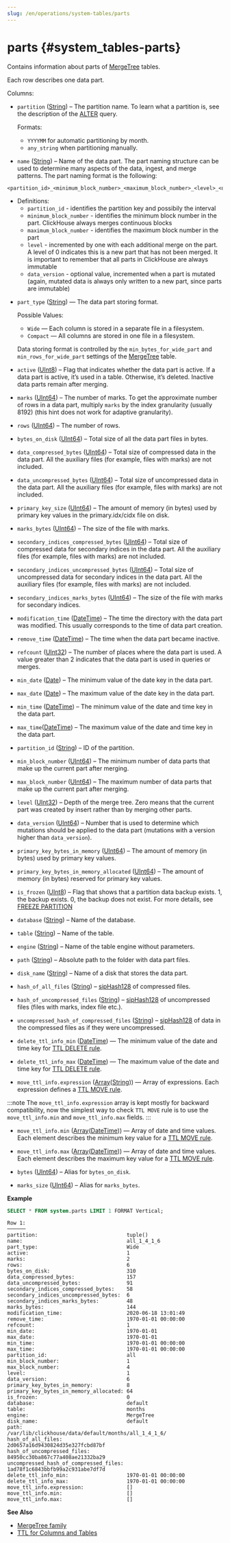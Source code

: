 ```yaml
---
slug: /en/operations/system-tables/parts
---
```

# parts {#system_tables-parts}

Contains information about parts of [MergeTree](../../engines/table-engines/mergetree-family/mergetree.md) tables.

Each row describes one data part.

Columns:

- `partition` ([String](../../sql-reference/data-types/string.md)) – The partition name. To learn what a partition is, see the description of the [ALTER](../../sql-reference/statements/alter/index.md#query_language_queries_alter) query.

    Formats:

    - `YYYYMM` for automatic partitioning by month.
    - `any_string` when partitioning manually.

- `name` ([String](../../sql-reference/data-types/string.md)) – Name of the data part. The part naming structure can be used to determine many aspects of the data, ingest, and merge patterns. The part naming format is the following:

```
<partition_id>_<minimum_block_number>_<maximum_block_number>_<level>_<data_version>
```

* Definitions:
     - `partition_id` - identifies the partition key and possibily the interval
     - `minimum_block_number` - identifies the minimum block number in the part. ClickHouse always merges continuous blocks
     - `maximum_block_number` - identifies the maximum block number in the part
     - `level` - incremented by one with each additional merge on the part. A level of 0 indicates this is a new part that has not been merged. It is important to remember that all parts in ClickHouse are always immutable
     - `data_version` - optional value, incremented when a part is mutated (again, mutated data is always only written to a new part, since parts are immutable)

- `part_type` ([String](../../sql-reference/data-types/string.md)) — The data part storing format.

    Possible Values:

    - `Wide` — Each column is stored in a separate file in a filesystem.
    - `Compact` — All columns are stored in one file in a filesystem.

    Data storing format is controlled by the `min_bytes_for_wide_part` and `min_rows_for_wide_part` settings of the [MergeTree](../../engines/table-engines/mergetree-family/mergetree.md) table.

- `active` ([UInt8](../../sql-reference/data-types/int-uint.md)) – Flag that indicates whether the data part is active. If a data part is active, it’s used in a table. Otherwise, it’s deleted. Inactive data parts remain after merging.

- `marks` ([UInt64](../../sql-reference/data-types/int-uint.md)) – The number of marks. To get the approximate number of rows in a data part, multiply `marks` by the index granularity (usually 8192) (this hint does not work for adaptive granularity).

- `rows` ([UInt64](../../sql-reference/data-types/int-uint.md)) – The number of rows.

- `bytes_on_disk` ([UInt64](../../sql-reference/data-types/int-uint.md)) – Total size of all the data part files in bytes.

- `data_compressed_bytes` ([UInt64](../../sql-reference/data-types/int-uint.md)) – Total size of compressed data in the data part. All the auxiliary files (for example, files with marks) are not included.

- `data_uncompressed_bytes` ([UInt64](../../sql-reference/data-types/int-uint.md)) – Total size of uncompressed data in the data part. All the auxiliary files (for example, files with marks) are not included.

- `primary_key_size` ([UInt64](../../sql-reference/data-types/int-uint.md)) – The amount of memory (in bytes) used by primary key values in the primary.idx/cidx file on disk.

- `marks_bytes` ([UInt64](../../sql-reference/data-types/int-uint.md)) – The size of the file with marks.

- `secondary_indices_compressed_bytes` ([UInt64](../../sql-reference/data-types/int-uint.md)) – Total size of compressed data for secondary indices in the data part. All the auxiliary files (for example, files with marks) are not included.

- `secondary_indices_uncompressed_bytes` ([UInt64](../../sql-reference/data-types/int-uint.md)) – Total size of uncompressed data for secondary indices in the data part. All the auxiliary files (for example, files with marks) are not included.

- `secondary_indices_marks_bytes` ([UInt64](../../sql-reference/data-types/int-uint.md)) – The size of the file with marks for secondary indices.

- `modification_time` ([DateTime](../../sql-reference/data-types/datetime.md)) – The time the directory with the data part was modified. This usually corresponds to the time of data part creation.

- `remove_time` ([DateTime](../../sql-reference/data-types/datetime.md)) – The time when the data part became inactive.

- `refcount` ([UInt32](../../sql-reference/data-types/int-uint.md)) – The number of places where the data part is used. A value greater than 2 indicates that the data part is used in queries or merges.

- `min_date` ([Date](../../sql-reference/data-types/date.md)) – The minimum value of the date key in the data part.

- `max_date` ([Date](../../sql-reference/data-types/date.md)) – The maximum value of the date key in the data part.

- `min_time` ([DateTime](../../sql-reference/data-types/datetime.md)) – The minimum value of the date and time key in the data part.

- `max_time`([DateTime](../../sql-reference/data-types/datetime.md)) – The maximum value of the date and time key in the data part.

- `partition_id` ([String](../../sql-reference/data-types/string.md)) – ID of the partition.

- `min_block_number` ([UInt64](../../sql-reference/data-types/int-uint.md)) – The minimum number of data parts that make up the current part after merging.

- `max_block_number` ([UInt64](../../sql-reference/data-types/int-uint.md)) – The maximum number of data parts that make up the current part after merging.

- `level` ([UInt32](../../sql-reference/data-types/int-uint.md)) – Depth of the merge tree. Zero means that the current part was created by insert rather than by merging other parts.

- `data_version` ([UInt64](../../sql-reference/data-types/int-uint.md)) – Number that is used to determine which mutations should be applied to the data part (mutations with a version higher than `data_version`).

- `primary_key_bytes_in_memory` ([UInt64](../../sql-reference/data-types/int-uint.md)) – The amount of memory (in bytes) used by primary key values.

- `primary_key_bytes_in_memory_allocated` ([UInt64](../../sql-reference/data-types/int-uint.md)) – The amount of memory (in bytes) reserved for primary key values.

- `is_frozen` ([UInt8](../../sql-reference/data-types/int-uint.md)) – Flag that shows that a partition data backup exists. 1, the backup exists. 0, the backup does not exist. For more details, see [FREEZE PARTITION](../../sql-reference/statements/alter/partition.md/#alter_freeze-partition)

- `database` ([String](../../sql-reference/data-types/string.md)) – Name of the database.

- `table` ([String](../../sql-reference/data-types/string.md)) – Name of the table.

- `engine` ([String](../../sql-reference/data-types/string.md)) – Name of the table engine without parameters.

- `path` ([String](../../sql-reference/data-types/string.md)) – Absolute path to the folder with data part files.

- `disk_name` ([String](../../sql-reference/data-types/string.md)) – Name of a disk that stores the data part.

- `hash_of_all_files` ([String](../../sql-reference/data-types/string.md)) – [sipHash128](../../sql-reference/functions/hash-functions.md/#hash_functions-siphash128) of compressed files.

- `hash_of_uncompressed_files` ([String](../../sql-reference/data-types/string.md)) – [sipHash128](../../sql-reference/functions/hash-functions.md/#hash_functions-siphash128) of uncompressed files (files with marks, index file etc.).

- `uncompressed_hash_of_compressed_files` ([String](../../sql-reference/data-types/string.md)) – [sipHash128](../../sql-reference/functions/hash-functions.md/#hash_functions-siphash128) of data in the compressed files as if they were uncompressed.

- `delete_ttl_info_min` ([DateTime](../../sql-reference/data-types/datetime.md)) — The minimum value of the date and time key for [TTL DELETE rule](../../engines/table-engines/mergetree-family/mergetree.md/#table_engine-mergetree-ttl).

- `delete_ttl_info_max` ([DateTime](../../sql-reference/data-types/datetime.md)) — The maximum value of the date and time key for [TTL DELETE rule](../../engines/table-engines/mergetree-family/mergetree.md/#table_engine-mergetree-ttl).

- `move_ttl_info.expression` ([Array](../../sql-reference/data-types/array.md)([String](../../sql-reference/data-types/string.md))) — Array of expressions. Each expression defines a [TTL MOVE rule](../../engines/table-engines/mergetree-family/mergetree.md/#table_engine-mergetree-ttl).

:::note
The `move_ttl_info.expression` array is kept mostly for backward compatibility, now the simplest way to check `TTL MOVE` rule is to use the `move_ttl_info.min` and `move_ttl_info.max` fields.
:::

- `move_ttl_info.min` ([Array](../../sql-reference/data-types/array.md)([DateTime](../../sql-reference/data-types/datetime.md))) — Array of date and time values. Each element describes the minimum key value for a [TTL MOVE rule](../../engines/table-engines/mergetree-family/mergetree.md/#table_engine-mergetree-ttl).

- `move_ttl_info.max` ([Array](../../sql-reference/data-types/array.md)([DateTime](../../sql-reference/data-types/datetime.md))) — Array of date and time values. Each element describes the maximum key value for a [TTL MOVE rule](../../engines/table-engines/mergetree-family/mergetree.md/#table_engine-mergetree-ttl).

- `bytes` ([UInt64](../../sql-reference/data-types/int-uint.md)) – Alias for `bytes_on_disk`.

- `marks_size` ([UInt64](../../sql-reference/data-types/int-uint.md)) – Alias for `marks_bytes`.

**Example**

``` sql
SELECT * FROM system.parts LIMIT 1 FORMAT Vertical;
```

``` text
Row 1:
──────
partition:                             tuple()
name:                                  all_1_4_1_6
part_type:                             Wide
active:                                1
marks:                                 2
rows:                                  6
bytes_on_disk:                         310
data_compressed_bytes:                 157
data_uncompressed_bytes:               91
secondary_indices_compressed_bytes:    58
secondary_indices_uncompressed_bytes:  6
secondary_indices_marks_bytes:         48
marks_bytes:                           144
modification_time:                     2020-06-18 13:01:49
remove_time:                           1970-01-01 00:00:00
refcount:                              1
min_date:                              1970-01-01
max_date:                              1970-01-01
min_time:                              1970-01-01 00:00:00
max_time:                              1970-01-01 00:00:00
partition_id:                          all
min_block_number:                      1
max_block_number:                      4
level:                                 1
data_version:                          6
primary_key_bytes_in_memory:           8
primary_key_bytes_in_memory_allocated: 64
is_frozen:                             0
database:                              default
table:                                 months
engine:                                MergeTree
disk_name:                             default
path:                                  /var/lib/clickhouse/data/default/months/all_1_4_1_6/
hash_of_all_files:                     2d0657a16d9430824d35e327fcbd87bf
hash_of_uncompressed_files:            84950cc30ba867c77a408ae21332ba29
uncompressed_hash_of_compressed_files: 1ad78f1c6843bbfb99a2c931abe7df7d
delete_ttl_info_min:                   1970-01-01 00:00:00
delete_ttl_info_max:                   1970-01-01 00:00:00
move_ttl_info.expression:              []
move_ttl_info.min:                     []
move_ttl_info.max:                     []
```

**See Also**

- [MergeTree family](../../engines/table-engines/mergetree-family/mergetree.md)
- [TTL for Columns and Tables](../../engines/table-engines/mergetree-family/mergetree.md/#table_engine-mergetree-ttl)
